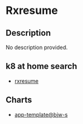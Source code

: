 # Rxresume

## Description

No description provided.

## k8 at home search

- [rxresume](https://nanne.dev/k8s-at-home-search/#/rxresume)

## Charts

- [app-template@bjw-s](https://bjw-s.github.io/helm-charts/)
